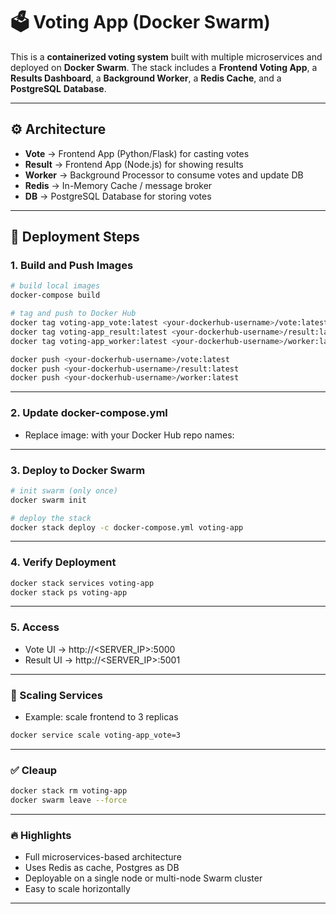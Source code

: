 # 🗳️ Voting App (Docker Swarm)

This is a **containerized voting system** built with multiple microservices and deployed on **Docker Swarm**. The stack includes a **Frontend Voting App**, a **Results Dashboard**, a **Background Worker**, a **Redis Cache**, and a **PostgreSQL** **Database**.

---

## ⚙️ Architecture
- **Vote** → Frontend App (Python/Flask) for casting votes
- **Result** → Frontend App (Node.js) for showing results
- **Worker** → Background Processor to consume votes and update DB
- **Redis** → In-Memory Cache / message broker
- **DB** → PostgreSQL Database for storing votes

---

## 🚀 Deployment Steps

### 1. Build and Push Images
```bash
# build local images
docker-compose build

# tag and push to Docker Hub
docker tag voting-app_vote:latest <your-dockerhub-username>/vote:latest
docker tag voting-app_result:latest <your-dockerhub-username>/result:latest
docker tag voting-app_worker:latest <your-dockerhub-username>/worker:latest

docker push <your-dockerhub-username>/vote:latest
docker push <your-dockerhub-username>/result:latest
docker push <your-dockerhub-username>/worker:latest
```

---

### 2. Update docker-compose.yml
- Replace image: with your Docker Hub repo names:

---

### 3. Deploy to Docker Swarm
```bash
# init swarm (only once)
docker swarm init

# deploy the stack
docker stack deploy -c docker-compose.yml voting-app
```

---

### 4. Verify Deployment
```bash
docker stack services voting-app
docker stack ps voting-app
```

---

### 5. Access
- Vote UI → http://<SERVER_IP>:5000
- Result UI → http://<SERVER_IP>:5001

---

### 📌 Scaling Services
- Example: scale frontend to 3 replicas
```bash
docker service scale voting-app_vote=3
```

---

### ✅ Cleaup
```bash
docker stack rm voting-app
docker swarm leave --force
```

---

### 🔥 Highlights
- Full microservices-based architecture
- Uses Redis as cache, Postgres as DB
- Deployable on a single node or multi-node Swarm cluster
- Easy to scale horizontally

---


